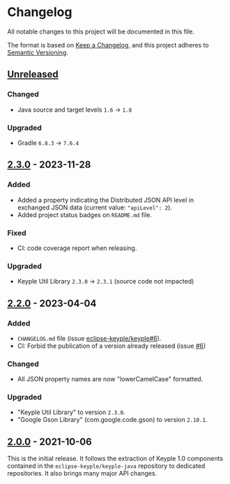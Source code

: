 # Changelog
All notable changes to this project will be documented in this file.

The format is based on [Keep a Changelog](https://keepachangelog.com/en/1.0.0/),
and this project adheres to [Semantic Versioning](https://semver.org/spec/v2.0.0.html).

## [Unreleased]
### Changed
- Java source and target levels `1.6` -> `1.8`
### Upgraded
- Gradle `6.8.3` -> `7.6.4`

## [2.3.0] - 2023-11-28
### Added
- Added a property indicating the Distributed JSON API level in exchanged JSON data (current value: `"apiLevel": 2`).
- Added project status badges on `README.md` file.
### Fixed
- CI: code coverage report when releasing.
### Upgraded
- Keyple Util Library `2.3.0` -> `2.3.1` (source code not impacted)

## [2.2.0] - 2023-04-04
### Added
- `CHANGELOG.md` file (issue [eclipse-keyple/keyple#6]).
- CI: Forbid the publication of a version already released (issue [#6])
### Changed
- All JSON property names are now "lowerCamelCase" formatted.
### Upgraded
- "Keyple Util Library" to version `2.3.0`.
- "Google Gson Library" (com.google.code.gson) to version `2.10.1`.

## [2.0.0] - 2021-10-06
This is the initial release.
It follows the extraction of Keyple 1.0 components contained in the `eclipse-keyple/keyple-java` repository to dedicated repositories.
It also brings many major API changes.

[unreleased]: https://github.com/eclipse-keyple/keyple-distributed-network-java-lib/compare/2.3.0...HEAD
[2.3.0]: https://github.com/eclipse-keyple/keyple-distributed-network-java-lib/compare/2.2.0...2.3.0
[2.2.0]: https://github.com/eclipse-keyple/keyple-distributed-network-java-lib/compare/2.0.0...2.2.0
[2.0.0]: https://github.com/eclipse-keyple/keyple-distributed-network-java-lib/releases/tag/2.0.0

[#6]: https://github.com/eclipse-keyple/keyple-distributed-network-java-lib/issues/6

[eclipse-keyple/keyple#6]: https://github.com/eclipse-keyple/keyple/issues/6